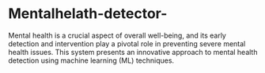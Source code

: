 # Mentalhelath-detector-
Mental health is a crucial aspect of overall well-being, and its early detection and intervention play a pivotal role in preventing severe mental health issues. This system presents an innovative approach to mental health detection using machine learning (ML) techniques. 
